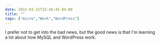 ```yaml
---
date: 2022-03-31T15:56:45-04:00
title: ""
tags: ["micro","Work","WordPress"]
---
```

I prefer not to get into the bad news, but the good news is that I'm learning a lot about how MySQL and WordPress work.
